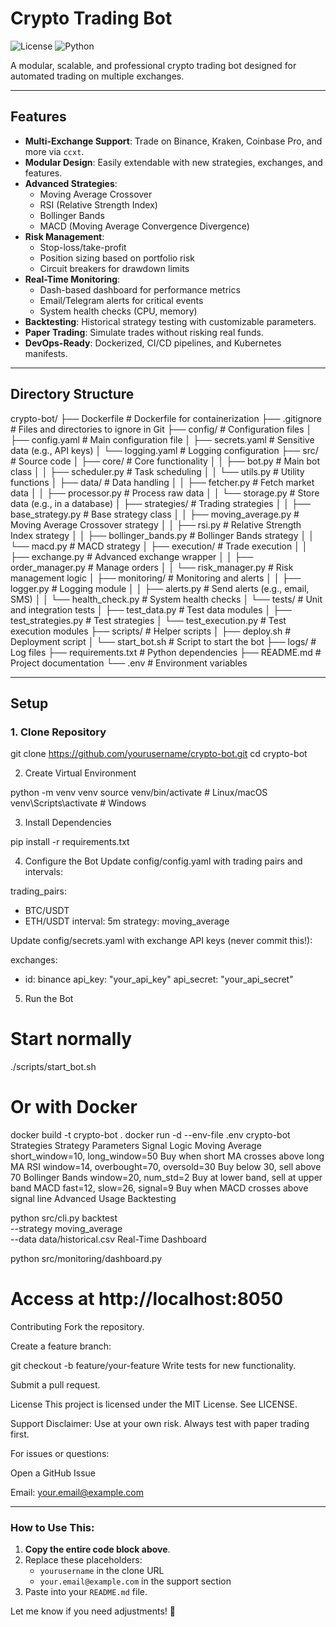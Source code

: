 # Crypto Trading Bot

![License](https://img.shields.io/badge/License-MIT-blue)
![Python](https://img.shields.io/badge/Python-3.9%2B-green)

A modular, scalable, and professional crypto trading bot designed for automated trading on multiple exchanges.

---

## Features

- **Multi-Exchange Support**: Trade on Binance, Kraken, Coinbase Pro, and more via `ccxt`.
- **Modular Design**: Easily extendable with new strategies, exchanges, and features.
- **Advanced Strategies**:
  - Moving Average Crossover
  - RSI (Relative Strength Index)
  - Bollinger Bands
  - MACD (Moving Average Convergence Divergence)
- **Risk Management**:
  - Stop-loss/take-profit
  - Position sizing based on portfolio risk
  - Circuit breakers for drawdown limits
- **Real-Time Monitoring**:
  - Dash-based dashboard for performance metrics
  - Email/Telegram alerts for critical events
  - System health checks (CPU, memory)
- **Backtesting**: Historical strategy testing with customizable parameters.
- **Paper Trading**: Simulate trades without risking real funds.
- **DevOps-Ready**: Dockerized, CI/CD pipelines, and Kubernetes manifests.

---

## Directory Structure
crypto-bot/
├── Dockerfile # Dockerfile for containerization
├── .gitignore # Files and directories to ignore in Git
├── config/ # Configuration files
│ ├── config.yaml # Main configuration file
│ ├── secrets.yaml # Sensitive data (e.g., API keys)
│ └── logging.yaml # Logging configuration
├── src/ # Source code
│ ├── core/ # Core functionality
│ │ ├── bot.py # Main bot class
│ │ ├── scheduler.py # Task scheduling
│ │ └── utils.py # Utility functions
│ ├── data/ # Data handling
│ │ ├── fetcher.py # Fetch market data
│ │ ├── processor.py # Process raw data
│ │ └── storage.py # Store data (e.g., in a database)
│ ├── strategies/ # Trading strategies
│ │ ├── base_strategy.py # Base strategy class
│ │ ├── moving_average.py # Moving Average Crossover strategy
│ │ ├── rsi.py # Relative Strength Index strategy
│ │ ├── bollinger_bands.py # Bollinger Bands strategy
│ │ └── macd.py # MACD strategy
│ ├── execution/ # Trade execution
│ │ ├── exchange.py # Advanced exchange wrapper
│ │ ├── order_manager.py # Manage orders
│ │ └── risk_manager.py # Risk management logic
│ ├── monitoring/ # Monitoring and alerts
│ │ ├── logger.py # Logging module
│ │ ├── alerts.py # Send alerts (e.g., email, SMS)
│ │ └── health_check.py # System health checks
│ └── tests/ # Unit and integration tests
│ ├── test_data.py # Test data modules
│ ├── test_strategies.py # Test strategies
│ └── test_execution.py # Test execution modules
├── scripts/ # Helper scripts
│ ├── deploy.sh # Deployment script
│ └── start_bot.sh # Script to start the bot
├── logs/ # Log files
├── requirements.txt # Python dependencies
├── README.md # Project documentation
└── .env # Environment variables



---

## Setup

### 1. Clone Repository
git clone https://github.com/yourusername/crypto-bot.git
cd crypto-bot

2. Create Virtual Environment


python -m venv venv
source venv/bin/activate  # Linux/macOS
venv\Scripts\activate     # Windows

3. Install Dependencies

pip install -r requirements.txt

4. Configure the Bot
Update config/config.yaml with trading pairs and intervals:

trading_pairs:
  - BTC/USDT
  - ETH/USDT
interval: 5m
strategy: moving_average

Update config/secrets.yaml with exchange API keys (never commit this!):

exchanges:
  - id: binance
    api_key: "your_api_key"
    api_secret: "your_api_secret"

5. Run the Bot

# Start normally
./scripts/start_bot.sh

# Or with Docker
docker build -t crypto-bot .
docker run -d --env-file .env crypto-bot
Strategies
Strategy	Parameters	Signal Logic
Moving Average	short_window=10, long_window=50	Buy when short MA crosses above long MA
RSI	window=14, overbought=70, oversold=30	Buy below 30, sell above 70
Bollinger Bands	window=20, num_std=2	Buy at lower band, sell at upper band
MACD	fast=12, slow=26, signal=9	Buy when MACD crosses above signal line
Advanced Usage
Backtesting


python src/cli.py backtest \
  --strategy moving_average \
  --data data/historical.csv
Real-Time Dashboard

python src/monitoring/dashboard.py
# Access at http://localhost:8050
Contributing
Fork the repository.

Create a feature branch:

git checkout -b feature/your-feature
Write tests for new functionality.

Submit a pull request.

License
This project is licensed under the MIT License. See LICENSE.

Support
Disclaimer: Use at your own risk. Always test with paper trading first.

For issues or questions:

Open a GitHub Issue

Email: your.email@example.com



---

### How to Use This:
1. **Copy the entire code block above**.
2. Replace these placeholders:
   - `yourusername` in the clone URL
   - `your.email@example.com` in the support section
3. Paste into your `README.md` file.

Let me know if you need adjustments! 🚀